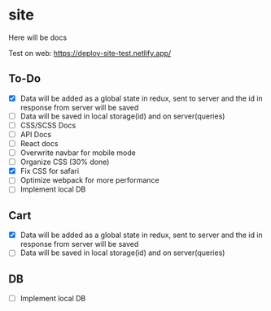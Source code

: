 # site
Here will be docs

Test on web: https://deploy-site-test.netlify.app/

## To-Do
- [x] Data will be added as a global state in redux, sent to server and the id in response from server will be saved
- [ ] Data will be saved in local storage(id) and on server(queries)
- [ ] CSS/SCSS Docs
- [ ] API Docs
- [ ] React docs
- [ ] Overwrite navbar for mobile mode
- [ ] Organize CSS (30% done)
- [x] Fix CSS for safari
- [ ] Optimize webpack for more performance
- [ ] Implement local DB

## Cart
- [x] Data will be added as a global state in redux, sent to server and the id in response from server will be saved
- [ ] Data will be saved in local storage(id) and on server(queries)

## DB
- [ ] Implement local DB